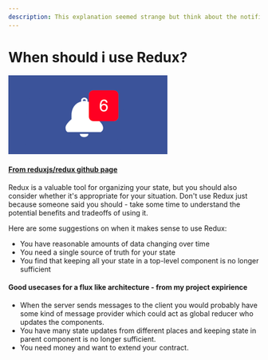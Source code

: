 ```yaml
---
description: This explanation seemed strange but think about the notifications
---
```


# When should i use Redux?

![](.gitbook/assets/image%20%285%29.png)

#### [From reduxjs/redux github page](https://github.com/reduxjs/redux#before-proceeding-further)

Redux is a valuable tool for organizing your state, but you should also consider whether it's appropriate for your situation. Don't use Redux just because someone said you should - take some time to understand the potential benefits and tradeoffs of using it.

Here are some suggestions on when it makes sense to use Redux:

* You have reasonable amounts of data changing over time
* You need a single source of truth for your state
* You find that keeping all your state in a top-level component is no longer sufficient

#### Good usecases for a flux like architecture - from my project expirience

* When the server sends messages to the client you would probably have some kind of message provider which could act as global reducer who updates the components.
* You have many state updates from different places and keeping state in parent component is no longer sufficient.
* You need money and want to extend your contract.

